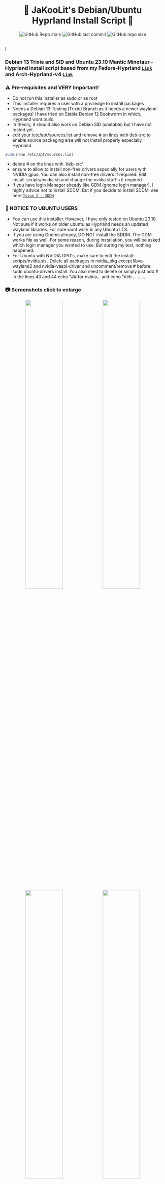 <div align="center">

# 💌 JaKooLit's Debian/Ubuntu Hyprland Install Script 💌

![GitHub Repo stars](https://img.shields.io/github/stars/JaKooLit/Debian-Hyprland?style=for-the-badge&color=cba6f7) ![GitHub last commit](https://img.shields.io/github/last-commit/JaKooLit/Debian-Hyprland?style=for-the-badge&color=b4befe) ![GitHub repo size](https://img.shields.io/github/repo-size/JaKooLit/Debian-Hyprland?style=for-the-badge&color=cba6f7)

<br/>
</div>!


### Debian 13 Trixie and SID and Ubuntu 23.10 Mantic Minotaur - Hyprland install script based from my Fedora-Hyprland [`Link`](https://github.com/JaKooLit/Fedora-Hyprland) and Arch-Hyprland-v4 [`Link`](https://github.com/JaKooLit/Hyprland-v4)

### ⚠️ Pre-requisites and VERY Important! ###
- Do not run this installer as sudo or as root
- This Installer requires a user with a priviledge to install packages
- Needs a Debian 13 Testing (Trixie) Branch  as it needs a newer wayland packages! I have tried on Stable Debian 12 Bookworm in which, Hyprland wont build.
- In theory, it should also work on Debian SID (unstable) but I have not tested yet.
- edit your /etc/apt/sources.list and remove # on lines with deb-src to enable source packaging else will not install properly especially Hyprland
```bash
sudo nano /etc/apt/sources.list
```
- delete # on the lines with 'deb-src' 
- ensure to allow to install non-free drivers especially for users with NVIDIA gpus. You can also install non-free drivers if required. Edit install-scripts/nvidia.sh and change the nvidia stuff's if required
- If you have login Manager already like GDM (gnome login manager), I highly advice not to install SDDM. But if you decide to install SDDM, see here [`Issue 2 - SDDM`](https://github.com/JaKooLit/Debian-Hyprland/issues/2)

### 🔔 NOTICE TO UBUNTU USERS ### 
- You can use this installer. However, I have only tested on Ubuntu 23.10. Not sure if it works on older ubuntu as Hyprland needs an updated wayland libraries. For sure wont work in any Ubuntu LTS.
- If you are using Gnome already, DO NOT install the SDDM. The GDM works file as well. For some reason, during installation, you will be asked which login manager you wanted to use. But during my test, nothing happened.
- For Ubuntu with NVIDIA GPU's, make sure to edit the install-scripts/nvidia.sh . Delete all packages in nvidia_pkg except libva-wayland2 and nvidia-vaapi-driver and uncomment/remove # before sudo ubuntu-drivers install. You also need to delete or simply just add # in the lines 43 and 44  echo "## for nvidia... and echo "deb ...........

### 📷 Screenshots click to enlarge

<p align="center">
    <img align="center" width="49%" src="https://raw.githubusercontent.com/JaKooLit/screenshots/main/Hyprland-ScreenShots/Debian/default-dark.png" /> <img align="center" width="49%" src="https://raw.githubusercontent.com/JaKooLit/screenshots/main/Hyprland-ScreenShots/Debian/switching-dark-light.png" />   
   <img align="center" width="49%" src="https://raw.githubusercontent.com/JaKooLit/screenshots/main/Hyprland-ScreenShots/Debian/Hyprland-Laptop-Nvidia.png" /> <img align="center" width="49%" src="https://raw.githubusercontent.com/JaKooLit/screenshots/main/Hyprland-ScreenShots/Debian/ubuntu-default.png" /> 
 
</p>


### 📷 More Screenshots [`Link`](https://github.com/JaKooLit/screenshots/tree/main/Hyprland-ScreenShots/Debian)


#### Hyprland-Dots-v2 Featuring Rofi 
<p align="center">
    <img align="center" width="49%" src="https://raw.githubusercontent.com/JaKooLit/screenshots/main/Hyprland-ScreenShots/Debian-v2/Debian.png" /> <img align="center" width="49%" src="https://raw.githubusercontent.com/JaKooLit/screenshots/main/Hyprland-ScreenShots/Debian-v2/Rofi-Light.png" />   
   <img align="center" width="49%" src="https://raw.githubusercontent.com/JaKooLit/screenshots/main/Hyprland-ScreenShots/Debian-v2/Waybar-Layouts.png" /> <img align="center" width="49%" src="https://raw.githubusercontent.com/JaKooLit/screenshots/main/Hyprland-ScreenShots/Debian-v2/Panel-Options.png" /> 
 
</p>


### 📷 More Screenshots on v2 [`Link`](https://github.com/JaKooLit/screenshots/tree/main/Hyprland-ScreenShots/Debian-v2)


### ✨ Youtube presentation [`V1`](https://youtu.be/hGEWOif5D4Y?si=WQ-PrPwEhM5Og76Q)
### ✨ Youtube presentation [`V2`](https://youtu.be/Qc4VP9JFh2Y)

### ✨ A video walk through my dotfiles[`Link`](https://youtu.be/fO-RBHvVEcc?si=ijqxxnq_DLiyO8xb)
### ✨ A video walk on My Hyprland-Dots v2[`Link`](https://youtu.be/yaVurRoXc-s?si=iDnBC5S3thPBX3ZE)

## 🪧🪧🪧 ANNOUNCEMENT 🪧🪧🪧
- This Repo does not contain Hyprland Dots or configs! Dotfiles can be checked here [`Hyprland-Dots`](https://github.com/JaKooLit/Hyprland-Dots) . During installation, if you opt to copy installation, it will be downloaded from that centralized repo.

### 🆕  What's new with v2?
- Rofi, Pywal Colors and Moved to Kitty. (Previous config was foot as tty and wofi as app launcher)
- Check out changelogs here [`Hyprland-Dots-Changelogs`](https://github.com/JaKooLit/Hyprland-Dots/blob/main/CHANGELOG.md) 


### ✨  Some notes on this installer
- This script is meant to install in Debian Testing (Trixie). 
- If However, decided to try, recommend to install SDDM. Apart from GDM and SDDM, any other Login Manager may not work nor launch Hyprland. However, hyprland can be launched through tty by type Hyprland
- It should work on latest Ubuntu 23.10

### ⚠️ WARNING! nwg-look takes long time to install. 
- nwg-look is a utility to costumize your GTK theme. It's a LXAppearance like. Its a good tool though but this package is entirely optional

### ✨ Costumize the packages to be installed
- inside the install-scripts folder, you can edit 00-hypr-pkgs.sh. Do not edit 00-dependencies.sh unless you know what you are doing. Care though as the Hyprland Dots may not work properly!
- default GTK theme if agreed to be installed is Tokyo night GTK themes (dark and light) + Tokyo night SE icons

### 🔔 NOTICE TO NVIDIA OWNERS ### 
- by default it is installing the latest and newest nvidia drivers. If you have an older nvidia-gpu (GTX 800 series and older), check out nvidia-debian website [`LINK`](https://wiki.debian.org/NvidiaGraphicsDrivers) and edit nvidia.sh in install-scripts folder to install proper gpu driver

### ✨ to run
> clone this repo by using git. Change directory, make executable and run the script
```bash
git clone https://github.com/JaKooLit/Debian-Hyprland.git
cd Debian-Hyprland
chmod +x install.sh
./install.sh
```
### ✨ for ZSH and OH-MY-ZSH installation
> do this once installed and script completed; do the following to change the default shell zsh
```bash
chsh -s $(which zsh)
zsh
source ~/.zshrc
```
- reboot or logout
- by default mikeh theme is installed. You can find more themes from this [`OH-MY-ZSH-THEMES`](https://github.com/ohmyzsh/ohmyzsh/wiki/Themes)
- to change the theme, edit ~/.zshrc ZSH_THEME="desired theme"

### 📒 Hyprland Dot Notes
- SUPER H for HINT or click on the waybar HINT! Button!
- SUPER SHIFT H to launch the Some quick tips and tricks!

- if you installed in your laptop and Brightness and Keyboard brightness does not work you can execute this command `sudo chmod +s $(which brightnessctl)`

### ✨ Packages that are manually downloaded and build. These packages will not be updated by apt and have to be manually updated
- Hyprland [`LINK`](https://github.com/hyprwm/Hyprland)
- nwg-look [`LINK`](https://github.com/nwg-piotr/nwg-look)
- Asus ROG asusctl [`LINK`](https://gitlab.com/asus-linux/asusctl) and superfxctl [`LINK`](https://gitlab.com/asus-linux/supergfxctl)
- swww [`LINK`](https://github.com/Horus645/swww)
- swaylock-effects [`LINK`](https://github.com/mortie/swaylock-effects)
- swappy [`LINK`](https://github.com/jtheoof/swappy)
- xdg-desktop-portal-hyprland [`LINK`](https://github.com/hyprwm/xdg-desktop-portal-hyprland)

- a.) to update these package, in your installation folder, you can move these folders, `Hyprland` `nwg-look` `swaylock-effects` `swappy` `swww` `asusctl` `supergfxctl`, as appropriate or download manually, cd into it, update/install

- b.) to update Hyprland and xdg-desktop-portal-hyprland
``` bash
git pull
make all
sudo make install
```
- c.) for nwg-look, asusctl, supergfxtctl, to update ran
``` bash
git pull
sudo make install
```
- c.) for swww, to update 
``` bash
git pull
cargo build --release
```
- d.) for swaylock-effects and swappy
``` bash
git pull
meson build
ninja -C build
sudo ninja -C build install
```

### 🛣️ Roadmap:
- [ ] Install zsh and oh-my-zsh without necessary steps above
- [ ] possibly adding gruvbox themes, cursors, icons

### ❗ some known issues
- [ ] reports from members of my discord, states that some users of nvidia are getting stuck on sddm login. credit  to @Kenni Fix stated was 
```  
 while in sddm press ctrl+alt+F2 or F3
log into your account
`lspci -nn`, find the id of your nvidia card
`ls /dev/dri/by-path` find the matching id
`ls -l /dev/dri/by-path` to check where the symlink points to 
)
-  add "env = WLR_DRM_DEVICES,/dev/dri/cardX" to the ENVvariables config (.config/hypr/configs/ENVariables.conf)  ; X being where the symlink of the gpu points to
```
- more info from the hyprland wiki [`Hyprland Wiki Link`](https://wiki.hyprland.org/FAQ/#my-external-monitor-is-blank--doesnt-render--receives-no-signal-laptop)

- [ ] Does not work in Ubuntu 23.04
- [ ] sddm blackscreen when log-out
- [ ] cava does not work
- [ ] Installing SDDM if or any other Login Manager installed. See [`Issue 2 - SDDM`](https://github.com/JaKooLit/Debian-Hyprland/issues/2)

### 📒 Final Notes
- join my discord channel [`Discord`](https://discord.gg/V2SJ92vbEN)
- Feel free to copy, re-distribute, and use this script however you want. Would appreciate if you give me some loves by crediting my work :)


### 👍👍👍 Thanks and Credits!
- [`Hyprland`](https://hyprland.org/) Of course to Hyprland and @vaxerski for this awesome Dynamic Tiling Manager.
- shout out to CooSee from Gentoo forums for the nice rainbow borders

### 💌 Some screenshots shared to me via discord
- Discord user : thunderlake.
![alt text](https://github.com/JaKooLit/Users-screenshots/blob/main/discord/%40thunderlake.png "Discord-user")

## 💖 Support
- a Star on my Github repos would be nice 🌟

- Subscribe to my Youtube Channel [YouTube](https://www.youtube.com/@Ja.KooLit) 

- You can also buy me Coffee Through ko-fi.com 🤩

<a href='https://ko-fi.com/jakoolit' target='_blank'><img height='35' style='border:0px;height:46px;' src='https://az743702.vo.msecnd.net/cdn/kofi3.png?v=0' border='0' alt='Buy Me a Coffee at ko-fi.com' />
